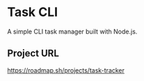 # Task CLI

A simple CLI task manager built with Node.js.

## Project URL

https://roadmap.sh/projects/task-tracker
